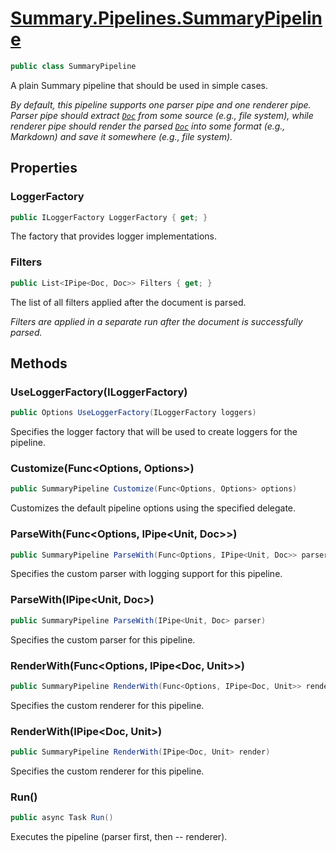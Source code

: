 # [Summary.Pipelines.SummaryPipeline](../src/Core/Pipelines/SummaryPipeline.cs#L16)
```cs
public class SummaryPipeline
```

A plain Summary pipeline that should be used in simple cases.

_By default, this pipeline supports one parser pipe and one renderer pipe._
_<br />_
_Parser pipe should extract [`Doc`](./Doc.md) from some source (e.g., file system), while_
_renderer pipe should render the parsed [`Doc`](./Doc.md) into some format (e.g., Markdown)_
_and save it somewhere (e.g., file system)._

## Properties
### LoggerFactory
```cs
public ILoggerFactory LoggerFactory { get; }
```

The factory that provides logger implementations.

### Filters
```cs
public List<IPipe<Doc, Doc>> Filters { get; }
```

The list of all filters applied after the document is parsed.

_Filters are applied in a separate run after the document is successfully parsed._

## Methods
### UseLoggerFactory(ILoggerFactory)
```cs
public Options UseLoggerFactory(ILoggerFactory loggers)
```

Specifies the logger factory that will be used to create loggers for the pipeline.

### Customize(Func<Options, Options>)
```cs
public SummaryPipeline Customize(Func<Options, Options> options)
```

Customizes the default pipeline options using the specified delegate.

### ParseWith(Func<Options, IPipe<Unit, Doc>>)
```cs
public SummaryPipeline ParseWith(Func<Options, IPipe<Unit, Doc>> parser)
```

Specifies the custom parser with logging support for this pipeline.

### ParseWith(IPipe<Unit, Doc>)
```cs
public SummaryPipeline ParseWith(IPipe<Unit, Doc> parser)
```

Specifies the custom parser for this pipeline.

### RenderWith(Func<Options, IPipe<Doc, Unit>>)
```cs
public SummaryPipeline RenderWith(Func<Options, IPipe<Doc, Unit>> render)
```

Specifies the custom renderer for this pipeline.

### RenderWith(IPipe<Doc, Unit>)
```cs
public SummaryPipeline RenderWith(IPipe<Doc, Unit> render)
```

Specifies the custom renderer for this pipeline.

### Run()
```cs
public async Task Run()
```

Executes the pipeline (parser first, then -- renderer).

